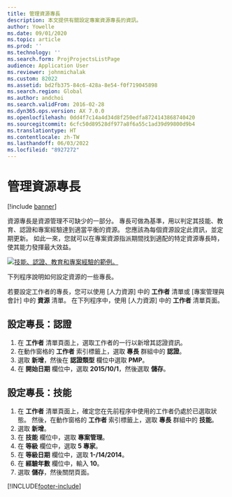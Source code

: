```yaml
---
title: 管理資源專長
description: 本文提供有關設定專案資源專長的資訊。
author: Yowelle
ms.date: 09/01/2020
ms.topic: article
ms.prod: ''
ms.technology: ''
ms.search.form: ProjProjectsListPage
audience: Application User
ms.reviewer: johnmichalak
ms.custom: 82022
ms.assetid: bd2fb375-84c6-428a-8e54-f0f719045898
ms.search.region: Global
ms.author: andchoi
ms.search.validFrom: 2016-02-28
ms.dyn365.ops.version: AX 7.0.0
ms.openlocfilehash: 0dd4f7c14a4d34d8f250edfa8724143868740420
ms.sourcegitcommit: 6cfc50d89528df977a8f6a55c1ad39d99800d9b4
ms.translationtype: HT
ms.contentlocale: zh-TW
ms.lasthandoff: 06/03/2022
ms.locfileid: "8927272"
---
```

# <a name="manage-resource-competencies"></a>管理資源專長

[!include [banner](../includes/banner.md)]

資源專長是資源管理不可缺少的一部分。 專長可做為基準，用以判定其技能、教育、認證和專案經驗達到適當平衡的資源。 您應該為每個資源設定此資訊，並定期更新。 如此一來，您就可以在專案資源指派期間找到適配的特定資源專長時，使其能力發揮最大效益。

[![技能、認證、教育和專案經驗的範例。](./media/projectresourcing06-1024x383.jpg)](./media/projectresourcing06.jpg)

下列程序說明如何設定資源的一些專長。

若要設定工作者的專長，您可以使用 [人力資源] 中的 **工作者** 清單或 [專案管理與會計] 中的 **資源** 清單。 在下列程序中，使用 [人力資源] 中的 **工作者** 清單頁面。

## <a name="set-up-competencies-certificates"></a>設定專長：認證

1. 在 **工作者** 清單頁面上，選取工作者的一行以新增其認證資訊。
2. 在動作窗格的 **工作者** 索引標籤上，選取 **專長** 群組中的 **認證**。
3. 選取 **新增**，然後在 **認證類型** 欄位中選取 **PMP**。
4. 在 **開始日期** 欄位中，選取 **2015/10/1**，然後選取 **儲存**。

## <a name="set-up-competencies-skills"></a>設定專長：技能

1. 在 **工作者** 清單頁面上，確定您在先前程序中使用的工作者仍處於已選取狀態。 然後，在動作窗格的 **工作者** 索引標籤上，選取 **專長** 群組中的 **技能**。
2. 選取 **新增**。
3. 在 **技能** 欄位中，選取 **專案管理**。
4. 在 **等級** 欄位中，選取 **5 專家**。
5. 在 **等級日期** 欄位中，選取 **1-/14/2014**。
6. 在 **經驗年數** 欄位中，輸入 **10**。
7. 選取 **儲存**，然後關閉頁面。


[!INCLUDE[footer-include](../includes/footer-banner.md)]